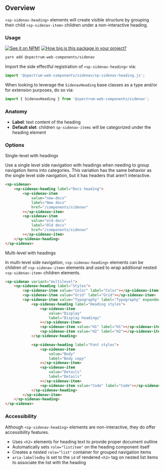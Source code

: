 ## Overview

`<sp-sidenav-heading>` elements will create visible structure by grouping their child `<sp-sidenav-item>` children under a non-interactive heading.

### Usage

[![See it on NPM!](https://img.shields.io/npm/v/@spectrum-web-components/sidenav?style=for-the-badge)](https://www.npmjs.com/package/@spectrum-web-components/sidenav)
[![How big is this package in your project?](https://img.shields.io/bundlephobia/minzip/@spectrum-web-components/sidenav?style=for-the-badge)](https://bundlephobia.com/result?p=@spectrum-web-components/sidenav)

```bash
yarn add @spectrum-web-components/sidenav
```

Import the side effectful registration of `<sp-sidenav-heading>` via:

```js
import '@spectrum-web-components/sidenav/sp-sidenav-heading.js';
```

When looking to leverage the `SidenavHeading` base classes as a type and/or for extension purposes, do so via:

```js
import { SidenavHeading } from '@spectrum-web-components/sidenav';
```

### Anatomy

- **Label**: text content of the heading
- **Default slot**: children `sp-sidenav-items` will be categorized under the heading element

### Options

<sp-tabs selected="single-level" auto label="Side nav heading options">
<sp-tab value="single-level">Single-level with headings</sp-tab>
<sp-tab-panel value="single-level">

Use a single level side navigation with headings when needing to group navigation items into categories. This variation has the same behavior as the single level side navigation, but it has headers that aren’t interactive.

```html
<sp-sidenav>
    <sp-sidenav-heading label="Docs heading">
        <sp-sidenav-item
            value="new-docs"
            label="New docs"
            href="/components/sidenav"
        ></sp-sidenav-item>
        <sp-sidenav-item
            value="old-docs"
            label="Old docs"
            href="/components/sidenav"
        ></sp-sidenav-item>
    </sp-sidenav-heading>
</sp-sidenav>
```

</sp-tab-panel>
<sp-tab value="multi-level">Multi-level with headings</sp-tab>
<sp-tab-panel value="multi-level">

In multi-level side navigation, `<sp-sidenav-heading>` elements can be children of `<sp-sidenav-item>` elements and used to wrap additional nested `<sp-sidenav-item>` children elements.

```html
<sp-sidenav variant="multilevel">
    <sp-sidenav-heading label="Styles">
        <sp-sidenav-item value="Color" label="Color"></sp-sidenav-item>
        <sp-sidenav-item value="Grid" label="Grid"></sp-sidenav-item>
        <sp-sidenav-item value="Typography" label="Typography" expanded>
            <sp-sidenav-heading label="Heading styles">
                <sp-sidenav-item
                    value="Display"
                    label="Display headings"
                ></sp-sidenav-item>
                <sp-sidenav-item value="H1" label="H1"></sp-sidenav-item>
                <sp-sidenav-item value="H2" label="H2"></sp-sidenav-item>
            </sp-sidenav-heading>

            <sp-sidenav-heading label="Font styles">
                <sp-sidenav-item
                    value="Body"
                    label="Body copy"
                ></sp-sidenav-item>
                <sp-sidenav-item
                    value="Details"
                    label="Details"
                ></sp-sidenav-item>
                <sp-sidenav-item value="Code" label="Code"></sp-sidenav-item>
            </sp-sidenav-heading>
        </sp-sidenav-item>
    </sp-sidenav-heading>
</sp-sidenav>
```

</sp-tab-panel>
</sp-tabs>

### Accessibility

Although `<sp-sidenav-heading>` elements are non-interactive, they do offer accessibility features.

- Uses `<h2>` elements for heading text to provide proper document outline
- Automatically sets `role="listitem"` on the heading component itself
- Creates a nested `role="list"` container for grouped navigation items
- `aria-labelledby` is set to the `id` of rendered `<h2>` tag on nested list items to associate the list with the heading
